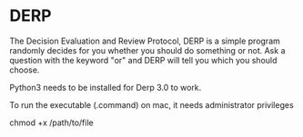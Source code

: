# DERP
The Decision Evaluation and Review Protocol, DERP is a simple program randomly decides for you whether you should do something or not. Ask a question with the keyword "or" and DERP will tell you which you should choose.

Python3 needs to be installed for Derp 3.0 to work. 

To run the executable (.command) on mac, it needs administrator privileges

chmod +x /path/to/file
